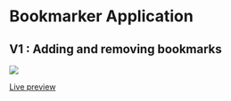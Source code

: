 # Bookmarker Application

## V1 : Adding and removing bookmarks

<img src="preview/bookmarks-v1-preview.gif">

[Live preview](https://bookmarks.corentinbernadou.co)
